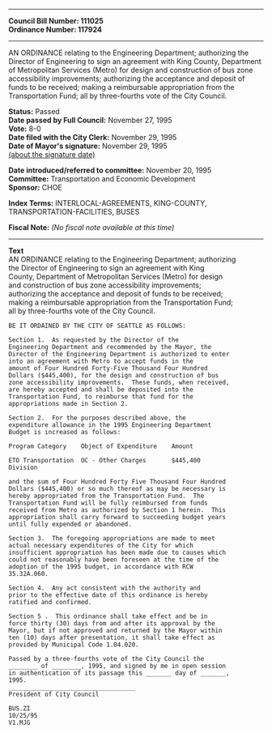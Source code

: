 * * * * *  
  
**Council Bill Number: [](#h0)[](#h2)111025**   
**Ordinance Number: 117924**  
  
* * * * *  
  
AN ORDINANCE relating to the Engineering Department; authorizing the Director of Engineering to sign an agreement with King County, Department of Metropolitan Services (Metro) for design and construction of bus zone accessibility improvements; authorizing the acceptance and deposit of funds to be received; making a reimbursable appropriation from the Transportation Fund; all by three-fourths vote of the City Council.  
  
**Status:** Passed   
**Date passed by Full Council:** November 27, 1995   
**Vote:** 8-0   
**Date filed with the City Clerk:** November 29, 1995   
**Date of Mayor's signature:** November 29, 1995   
[(about the signature date)](/~public/approvaldate.htm)   
  
  
**Date introduced/referred to committee:** November 20, 1995   
**Committee:** Transportation and Economic Development   
**Sponsor:** CHOE   
  
**Index Terms:** INTERLOCAL-AGREEMENTS, KING-COUNTY, TRANSPORTATION-FACILITIES, BUSES  
  
**Fiscal Note:** *(No fiscal note available at this time)*  
  
* * * * *  
  
**Text**  
    AN ORDINANCE relating to the Engineering Department; authorizing  
    the Director of Engineering to sign an agreement with King  
    County, Department of Metropolitan Services (Metro) for design  
    and construction of bus zone accessibility improvements;  
    authorizing the acceptance and deposit of funds to be received;  
    making a reimbursable appropriation from the Transportation Fund;  
    all by three-fourths vote of the City Council.  
  
    BE IT ORDAINED BY THE CITY OF SEATTLE AS FOLLOWS:  
  
    Section 1.  As requested by the Director of the  
    Engineering Department and recommended by the Mayor, the  
    Director of the Engineering Department is authorized to enter  
    into an agreement with Metro to accept funds in the  
    amount of Four Hundred Forty-Five Thousand Four Hundred  
    Dollars ($445,400), for the design and construction of bus  
    zone accessibility improvements.  These funds, when received,  
    are hereby accepted and shall be deposited into the  
    Transportation Fund, to reimburse that fund for the  
    appropriations made in Section 2.  
  
    Section 2.  For the purposes described above, the  
    expenditure allowance in the 1995 Engineering Department  
    Budget is increased as follows:  
  
    Program Category    Object of Expenditure    Amount  
  
    ETO Transportation  OC - Other Charges       $445,400  
    Division  
  
    and the sum of Four Hundred Forty Five Thousand Four Hundred  
    Dollars ($445,400) or so much thereof as may be necessary is  
    hereby appropriated from the Transportation Fund.  The  
    Transportation Fund will be fully reimbursed from funds  
    received from Metro as authorized by Section 1 herein.  This  
    appropriation shall carry forward to succeeding budget years  
    until fully expended or abandoned.  
  
    Section 3.  The foregoing appropriations are made to meet  
    actual necessary expenditures of the City for which  
    insufficient appropriation has been made due to causes which  
    could not reasonably have been foreseen at the time of the  
    adoption of the 1995 budget, in accordance with RCW  
    35.32A.060.  
  
    Section 4.  Any act consistent with the authority and  
    prior to the effective date of this ordinance is hereby  
    ratified and confirmed.  
  
    Section 5 .  This ordinance shall take effect and be in  
    force thirty (30) days from and after its approval by the  
    Mayor, but if not approved and returned by the Mayor within  
    ten (10) days after presentation, it shall take effect as  
    provided by Municipal Code 1.04.020.  
  
    Passed by a three-fourths vote of the City Council the  
    ________ of ________, 1995, and signed by me in open session  
    in authentication of its passage this _______ day of _______,  
    1995.  
    ___________________________________  
    President of City Council  
  
    BUS.ZI  
    10/25/95  
    V1.MJG  
